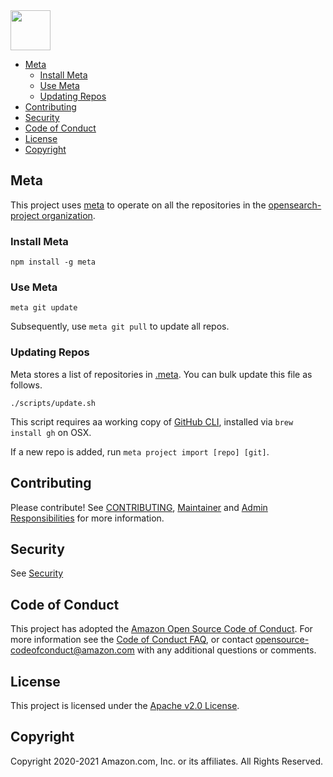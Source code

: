 <img src="https://opensearch.org/assets/brand/SVG/Logo/opensearch_logo_default.svg" height="64px"/>

- [Meta](#meta)
  - [Install Meta](#install-meta)
  - [Use Meta](#use-meta)
  - [Updating Repos](#updating-repos)
- [Contributing](#contributing)
- [Security](#security)
- [Code of Conduct](#code-of-conduct)
- [License](#license)
- [Copyright](#copyright)

## Meta

This project uses [meta](https://github.com/mateodelnorte/meta) to operate on all the repositories in the [opensearch-project organization](https://github.com/opensearch-project/).

### Install Meta

```
npm install -g meta
```

### Use Meta

```
meta git update
```

Subsequently, use `meta git pull` to update all repos.

### Updating Repos

Meta stores a list of repositories in [.meta](.meta). You can bulk update this file as follows.

```
./scripts/update.sh
```

This script requires aa working copy of [GitHub CLI](https://github.com/cli/cli), installed via `brew install gh` on OSX.

If a new repo is added, run `meta project import [repo] [git]`.

## Contributing

Please contribute! See [CONTRIBUTING](CONTRIBUTING.md), [Maintainer](MAINTAINERS.md) and [Admin Responsibilities](ADMINS.md) for more information.

## Security

See [Security](SECURITY.md)

## Code of Conduct

This project has adopted the [Amazon Open Source Code of Conduct](CODE_OF_CONDUCT.md). For more information see the [Code of Conduct FAQ](https://aws.github.io/code-of-conduct-faq), or contact [opensource-codeofconduct@amazon.com](mailto:opensource-codeofconduct@amazon.com) with any additional questions or comments.

## License

This project is licensed under the [Apache v2.0 License](LICENSE.txt).

## Copyright

Copyright 2020-2021 Amazon.com, Inc. or its affiliates. All Rights Reserved.